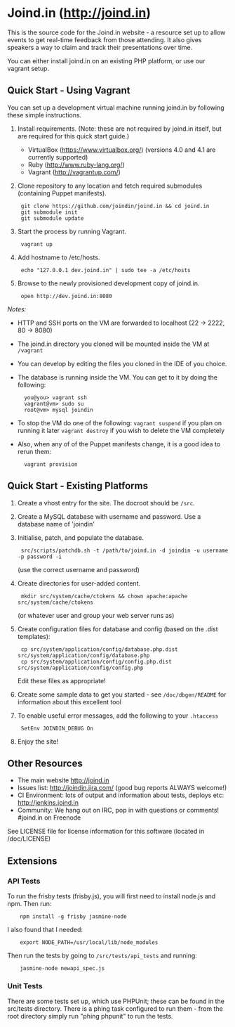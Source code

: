 # Joind.in (http://joind.in)

This is the source code for the Joind.in website - a resource set up to allow
events to get real-time feedback from those attending. It also gives speakers a 
way to claim and track their presentations over time.

You can either install joind.in on an existing PHP platform, or use our vagrant setup.

## Quick Start - Using Vagrant

You can set up a development virtual machine running joind.in by following these simple instructions.

1. Install requirements. (Note: these are not required by joind.in itself, but are required for this quick start guide.)
   - VirtualBox (https://www.virtualbox.org/) (versions 4.0 and 4.1 are currently supported)
   - Ruby (http://www.ruby-lang.org/)
   - Vagrant (http://vagrantup.com/)

2. Clone repository to any location and fetch required submodules (containing Puppet manifests).

        git clone https://github.com/joindin/joind.in && cd joind.in
        git submodule init
        git submodule update

3. Start the process by running Vagrant.

        vagrant up

4. Add hostname to /etc/hosts.

        echo "127.0.0.1 dev.joind.in" | sudo tee -a /etc/hosts

5. Browse to the newly provisioned development copy of joind.in.

        open http://dev.joind.in:8080

*Notes:*

- HTTP and SSH ports on the VM are forwarded to localhost (22 -> 2222, 80 -> 8080)
- The joind.in directory you cloned will be mounted inside the VM at `/vagrant`
- You can develop by editing the files you cloned in the IDE of you choice.
- The database is running inside the VM. You can get to it by doing the following:

        you@you> vagrant ssh
        vagrant@vm> sudo su
        root@vm> mysql joindin

- To stop the VM do one of the following:
  `vagrant suspend` if you plan on running it later
  `vagrant destroy` if you wish to delete the VM completely

- Also, when any of of the Puppet manifests change, it is a good idea to rerun them:

        vagrant provision

## Quick Start - Existing Platforms

1. Create a vhost entry for the site. The docroot should be `/src`.

2. Create a MySQL database with username and password.
   Use a database name of 'joindin'

3. Initialise, patch, and populate the database.

        src/scripts/patchdb.sh -t /path/to/joind.in -d joindin -u username -p password -i

   (use the correct username and password)

4. Create directories for user-added content.

        mkdir src/system/cache/ctokens && chown apache:apache src/system/cache/ctokens

   (or whatever user and group your web server runs as)

5. Create configuration files for database and config (based on the .dist templates):

        cp src/system/application/config/database.php.dist src/system/application/config/database.php
        cp src/system/application/config/config.php.dist   src/system/application/config/config.php

   Edit these files as appropriate!

6. Create some sample data to get you started - see `/doc/dbgen/README` for information about this excellent tool

7. To enable useful error messages, add the following to your `.htaccess`

        SetEnv JOINDIN_DEBUG On
        
8. Enjoy the site!

## Other Resources

* The main website http://joind.in
* Issues list: http://joindin.jira.com/ (good bug reports ALWAYS welcome!)
* CI Environment: lots of output and information about tests, deploys etc: http://jenkins.joind.in
* Community: We hang out on IRC, pop in with questions or comments! #joind.in on Freenode

See LICENSE file for license information for this software
(located in /doc/LICENSE)

## Extensions

### API Tests

To run the frisby tests (frisby.js), you will first need to install node.js and
npm.  Then run:

        npm install -g frisby jasmine-node

I also found that I needed:

        export NODE_PATH=/usr/local/lib/node_modules

Then run the tests by going to `/src/tests/api_tests` and running:

        jasmine-node newapi_spec.js

### Unit Tests

There are some tests set up, which use PHPUnit; these can be found in the
src/tests directory.  There is a phing task configured to run them - from the
root directory simply run "phing phpunit" to run the tests.

